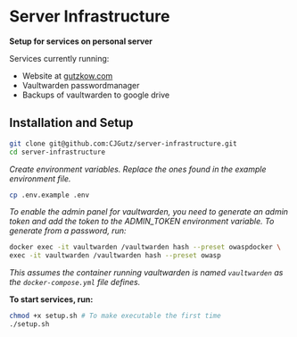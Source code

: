 # Server Infrastructure

**Setup for services on personal server**

Services currently running:
- Website at [gutzkow.com](https://www.gutzkow.com)
- Vaultwarden passwordmanager
- Backups of vaultwarden to google drive

## Installation and Setup

```sh
git clone git@github.com:CJGutz/server-infrastructure.git
cd server-infrastructure
```

_Create environment variables. Replace the ones found in the example environment file._
```sh
cp .env.example .env
```

_To enable the admin panel for vaultwarden, you need to generate an admin token and add the token to the ADMIN_TOKEN environment variable. To generate from a password, run:_
```sh
docker exec -it vaultwarden /vaultwarden hash --preset owaspdocker \
exec -it vaultwarden /vaultwarden hash --preset owasp
```
_This assumes the container running vaultwarden is named `vaultwarden` as the `docker-compose.yml` file defines._

**To start services, run:**
```sh
chmod +x setup.sh # To make executable the first time
./setup.sh
```

